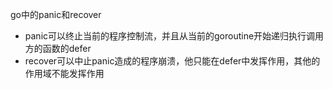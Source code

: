 go中的panic和recover
- panic可以终止当前的程序控制流，并且从当前的goroutine开始递归执行调用方的函数的defer
- recover可以中止panic造成的程序崩溃，他只能在defer中发挥作用，其他的作用域不能发挥作用